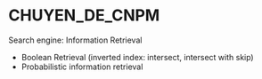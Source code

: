 # CHUYEN_DE_CNPM
Search engine: Information Retrieval
- Boolean Retrieval (inverted index: intersect, intersect with skip)
- Probabilistic information retrieval

